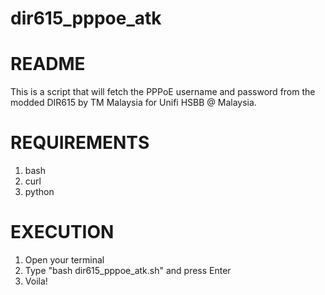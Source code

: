 dir615_pppoe_atk
================

README
======
This is a script that will fetch the PPPoE username and password from the modded DIR615 by TM Malaysia for Unifi HSBB @ Malaysia.

REQUIREMENTS
============
1. bash 
2. curl
3. python

EXECUTION
=========
1. Open your terminal
2. Type "bash dir615_pppoe_atk.sh" and press Enter
3. Voila!
